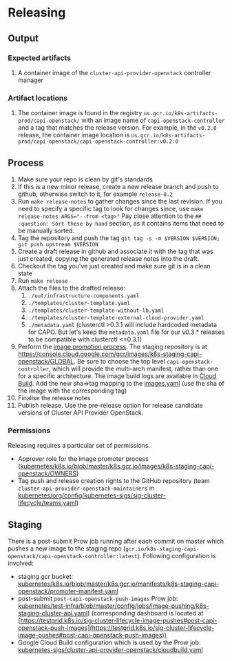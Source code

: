 
# Releasing

## Output

### Expected artifacts

1. A container image of the `cluster-api-provider-openstack` controller manager

### Artifact locations

1. The container image is found in the registry `us.gcr.io/k8s-artifacts-prod/capi-openstack/` with an image
   name of `capi-openstack-controller` and a tag that matches the release version. For
   example, in the `v0.2.0` release, the container image location is
   `us.gcr.io/k8s-artifacts-prod/capi-openstack/capi-openstack-controller:v0.2.0`


## Process


1. Make sure your repo is clean by git's standards
2. If this is a new minor release, create a new release branch and push to github, otherwise switch to it, for example `release-0.2`
3. Run `make release-notes` to gather changes since the last revision. If you need to specify a specific tag to look for changes
   since, use `make release-notes ARGS="--from <tag>"` Pay close attention to the `## :question: Sort these by hand` section, as it contains items that need to be manually sorted.
4. Tag the repository and push the tag `git tag -s -m $VERSION $VERSION; git push upstream $VERSION`
5. Create a draft release in github and associate it with the tag that was just created, copying the generated release notes into
   the draft.
6. Checkout the tag you've just created and make sure git is in a clean state
7. Run `make release`
8. Attach the files to the drafted release:
    1. `./out/infrastructure-components.yaml`
    2. `./templates/cluster-template.yaml`
    3. `./templates/cluster-template-without-lb.yaml`
    4. `./templates/cluster-template-external-cloud-provider.yaml`
    5. `./metadata.yaml` (clusterctl >0.3.1 will include hardcoded metadata for CAPO. But let's keep the `metadata.yaml` file for our v0.3.* releases to be compatible with clusterctl <=0.3.1)
9.  Perform the [image promotion process](https://github.com/kubernetes/k8s.io/tree/main/k8s.gcr.io#image-promoter).
    The staging repository is at https://console.cloud.google.com/gcr/images/k8s-staging-capi-openstack/GLOBAL. Be
    sure to choose the top level `capi-openstack-controller`, which will provide the multi-arch manifest, rather than one for a specific architecture.
    The image build logs are available in [Cloud Build](https://console.cloud.google.com/cloud-build/builds?project=k8s-staging-capi-openstack).
    Add the new sha=>tag mapping to the [images.yaml](https://github.com/kubernetes/k8s.io/edit/main/k8s.gcr.io/images/k8s-staging-capi-openstack/images.yaml) (use the sha of the image with the corresponding tag)
10.  Finalise the release notes
11.  Publish release. Use the pre-release option for release
    candidate versions of Cluster API Provider OpenStack.

### Permissions

Releasing requires a particular set of permissions.

* Approver role for the image promoter process ([kubernetes/k8s.io/blob/master/k8s.gcr.io/images/k8s-staging-capi-openstack/OWNERS](https://github.com/kubernetes/k8s.io/blob/master/k8s.gcr.io/images/k8s-staging-capi-openstack/OWNERS))
* Tag push and release creation rights to the GitHub repository (team `cluster-api-provider-openstack-maintainers` in [kubernetes/org/config/kubernetes-sigs/sig-cluster-lifecycle/teams.yaml](https://github.com/kubernetes/org/blob/master/config/kubernetes-sigs/sig-cluster-lifecycle/teams.yaml))

## Staging

There is a post-submit Prow job running after each commit on master which pushes a new image to the staging repo (`gcr.io/k8s-staging-capi-openstack/capi-openstack-controller:latest`). Following configuration is involved:
* staging gcr bucket: [kubernetes/k8s.io/blob/master/k8s.gcr.io/manifests/k8s-staging-capi-openstack/promoter-manifest.yaml](https://github.com/kubernetes/k8s.io/blob/master/k8s.gcr.io/manifests/k8s-staging-capi-openstack/promoter-manifest.yaml)
* post-submit `post-capi-openstack-push-images` Prow job: [kubernetes/test-infra/blob/master/config/jobs/image-pushing/k8s-staging-cluster-api.yaml](https://github.com/kubernetes/test-infra/blob/master/config/jobs/image-pushing/k8s-staging-cluster-api.yaml)) (corresponding dashboard is located at [https://testgrid.k8s.io/sig-cluster-lifecycle-image-pushes#post-capi-openstack-push-images](https://testgrid.k8s.io/sig-cluster-lifecycle-image-pushes#post-capi-openstack-push-images))
* Google Cloud Build configuration which is used by the Prow job: [kubernetes-sigs/cluster-api-provider-openstack/cloudbuild.yaml](https://github.com/kubernetes-sigs/cluster-api-provider-openstack/blob/master/cloudbuild.yaml)
